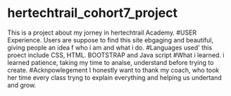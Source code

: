 # hertechtrail_cohort7_project
This is a project about my jorney in hertechtrail Academy.
#USER Experience.
Users are suppose to find this site ebgaging and beautiful, giving people an idea f who i am and what i do.
#Languages used' 
this proect include CSS, HTML. BOOTSTRAP and Java script
#What i learned.
i learned patience, taking my time to analse, understand before trying to create.
#Acknpowlegement
I honestly want to thank my coach, who took her time every class tryng to explain everything and helping us undertand and grow.
